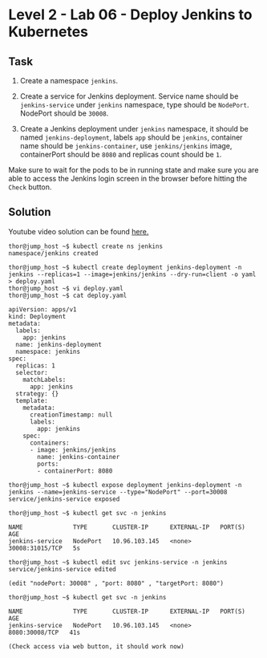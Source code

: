# Level 2 - Lab 06 - Deploy Jenkins to Kubernetes
## Task
1. Create a namespace `jenkins`.

2. Create a service for Jenkins deployment. Service name should be `jenkins-service` under `jenkins` namespace, type should be `NodePort`. NodePort should be `30008`.

3. Create a Jenkins deployment under `jenkins` namespace, it should be named `jenkins-deployment`, labels `app` should be `jenkins`, container name should be `jenkins-container`, use `jenkins/jenkins` image, containerPort should be `8080` and replicas count should be `1`.

Make sure to wait for the pods to be in running state and make sure you are able to access the Jenkins login screen in the browser before hitting the `Check` button.

## Solution
Youtube video solution can be found [here.](https://www.youtube.com/watch?v=wwM69A8JP0s)

```
thor@jump_host ~$ kubectl create ns jenkins 
namespace/jenkins created 

thor@jump_host ~$ kubectl create deployment jenkins-deployment -n jenkins --replicas=1 --image=jenkins/jenkins --dry-run=client -o yaml > deploy.yaml 
thor@jump_host ~$ vi deploy.yaml  
thor@jump_host ~$ cat deploy.yaml  

apiVersion: apps/v1 
kind: Deployment 
metadata: 
  labels: 
    app: jenkins 
  name: jenkins-deployment 
  namespace: jenkins 
spec: 
  replicas: 1 
  selector: 
    matchLabels: 
      app: jenkins 
  strategy: {} 
  template: 
    metadata: 
      creationTimestamp: null 
      labels: 
        app: jenkins 
    spec: 
      containers: 
      - image: jenkins/jenkins 
        name: jenkins-container 
        ports: 
        - containerPort: 8080 

thor@jump_host ~$ kubectl expose deployment jenkins-deployment -n jenkins --name=jenkins-service --type="NodePort" --port=30008 
service/jenkins-service exposed 

thor@jump_host ~$ kubectl get svc -n jenkins 

NAME              TYPE       CLUSTER-IP      EXTERNAL-IP   PORT(S)           AGE 
jenkins-service   NodePort   10.96.103.145   <none>        30008:31015/TCP   5s 

thor@jump_host ~$ kubectl edit svc jenkins-service -n jenkins 
service/jenkins-service edited 

(edit "nodePort: 30008" , "port: 8080" , "targetPort: 8080")

thor@jump_host ~$ kubectl get svc -n jenkins 

NAME              TYPE       CLUSTER-IP      EXTERNAL-IP   PORT(S)          AGE 
jenkins-service   NodePort   10.96.103.145   <none>        8080:30008/TCP   41s 

(Check access via web button, it should work now)
```